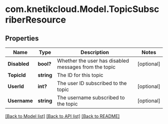 # com.knetikcloud.Model.TopicSubscriberResource
## Properties

Name | Type | Description | Notes
------------ | ------------- | ------------- | -------------
**Disabled** | **bool?** | Whether the user has disabled messages from the topic | [optional] 
**TopicId** | **string** | The ID for this topic | 
**UserId** | **int?** | The user ID subscribed to the topic | [optional] 
**Username** | **string** | The username subscribed to the topic | [optional] 

[[Back to Model list]](../README.md#documentation-for-models) [[Back to API list]](../README.md#documentation-for-api-endpoints) [[Back to README]](../README.md)

